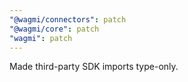 ```yaml
---
"@wagmi/connectors": patch
"@wagmi/core": patch
"wagmi": patch
---
```


Made third-party SDK imports type-only.
